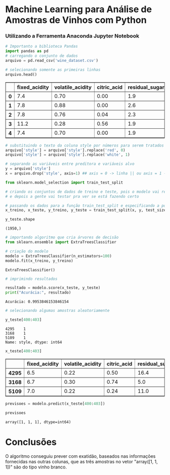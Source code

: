 <h1>Machine Learning para Análise de Amostras de Vinhos com Python</h1>
<h3>Utilizando a Ferramenta Anaconda Jupyter Notebook</h3>

```python
# Importanto a biblioteca Pandas
import pandas as pd
# carregando o conjunto de dados
arquivo = pd.read_csv('wine_dataset.csv')
```


```python
# selecionando somente as primeiras linhas
arquivo.head()
```




<div>
<style scoped>
    .dataframe tbody tr th:only-of-type {
        vertical-align: middle;
    }

    .dataframe tbody tr th {
        vertical-align: top;
    }

    .dataframe thead th {
        text-align: right;
    }
</style>
<table border="1" class="dataframe">
  <thead>
    <tr style="text-align: right;">
      <th></th>
      <th>fixed_acidity</th>
      <th>volatile_acidity</th>
      <th>citric_acid</th>
      <th>residual_sugar</th>
      <th>chlorides</th>
      <th>free_sulfur_dioxide</th>
      <th>total_sulfur_dioxide</th>
      <th>density</th>
      <th>pH</th>
      <th>sulphates</th>
      <th>alcohol</th>
      <th>quality</th>
      <th>style</th>
    </tr>
  </thead>
  <tbody>
    <tr>
      <th>0</th>
      <td>7.4</td>
      <td>0.70</td>
      <td>0.00</td>
      <td>1.9</td>
      <td>0.076</td>
      <td>11.0</td>
      <td>34.0</td>
      <td>0.9978</td>
      <td>3.51</td>
      <td>0.56</td>
      <td>9.4</td>
      <td>5</td>
      <td>red</td>
    </tr>
    <tr>
      <th>1</th>
      <td>7.8</td>
      <td>0.88</td>
      <td>0.00</td>
      <td>2.6</td>
      <td>0.098</td>
      <td>25.0</td>
      <td>67.0</td>
      <td>0.9968</td>
      <td>3.20</td>
      <td>0.68</td>
      <td>9.8</td>
      <td>5</td>
      <td>red</td>
    </tr>
    <tr>
      <th>2</th>
      <td>7.8</td>
      <td>0.76</td>
      <td>0.04</td>
      <td>2.3</td>
      <td>0.092</td>
      <td>15.0</td>
      <td>54.0</td>
      <td>0.9970</td>
      <td>3.26</td>
      <td>0.65</td>
      <td>9.8</td>
      <td>5</td>
      <td>red</td>
    </tr>
    <tr>
      <th>3</th>
      <td>11.2</td>
      <td>0.28</td>
      <td>0.56</td>
      <td>1.9</td>
      <td>0.075</td>
      <td>17.0</td>
      <td>60.0</td>
      <td>0.9980</td>
      <td>3.16</td>
      <td>0.58</td>
      <td>9.8</td>
      <td>6</td>
      <td>red</td>
    </tr>
    <tr>
      <th>4</th>
      <td>7.4</td>
      <td>0.70</td>
      <td>0.00</td>
      <td>1.9</td>
      <td>0.076</td>
      <td>11.0</td>
      <td>34.0</td>
      <td>0.9978</td>
      <td>3.51</td>
      <td>0.56</td>
      <td>9.4</td>
      <td>5</td>
      <td>red</td>
    </tr>
  </tbody>
</table>
</div>




```python
# substituindo o texto da coluna style por números para serem tratados pelo python
arquivo['style'] = arquivo['style'].replace('red', 0)
arquivo['style'] = arquivo['style'].replace('white', 1)
```


```python
# separando as variáveis entre preditora e variáveis alvo
y = arquivo['style']
x = arquivo.drop('style', axis=1) ## axis = 0 -> linha || ou axis = 1 -> coluna
```


```python
from sklearn.model_selection import train_test_split

# criando os conjuntos de dados de treino e teste, pois o modelo vai receber alguns dados para treinar  (aprender) 
# e depois a gente vai testar pra ver se está fazendo certo

# passando os dados para a função train_test_split e especificando a porcentagem 30% para teste e 70% (o restante) para treino
x_treino, x_teste, y_treino, y_teste = train_test_split(x, y, test_size = 0.3)
```


```python
y_teste.shape
```




    (1950,)




```python
# importando algoritmo que cria árvores de decisão
from sklearn.ensemble import ExtraTreesClassifier

# criação do modelo
modelo = ExtraTreesClassifier(n_estimators=100)
modelo.fit(x_treino, y_treino)
```




    ExtraTreesClassifier()




```python
# imprimindo resultados

resultado = modelo.score(x_teste, y_teste)
print("Acurácia:", resultado)
```

    Acurácia: 0.9953846153846154
    


```python
# selecionando algumas amostras aleatoriamente
```


```python
y_teste[400:403]
```




    4295    1
    3168    1
    5109    1
    Name: style, dtype: int64




```python
x_teste[400:403]
```




<div>
<style scoped>
    .dataframe tbody tr th:only-of-type {
        vertical-align: middle;
    }

    .dataframe tbody tr th {
        vertical-align: top;
    }

    .dataframe thead th {
        text-align: right;
    }
</style>
<table border="1" class="dataframe">
  <thead>
    <tr style="text-align: right;">
      <th></th>
      <th>fixed_acidity</th>
      <th>volatile_acidity</th>
      <th>citric_acid</th>
      <th>residual_sugar</th>
      <th>chlorides</th>
      <th>free_sulfur_dioxide</th>
      <th>total_sulfur_dioxide</th>
      <th>density</th>
      <th>pH</th>
      <th>sulphates</th>
      <th>alcohol</th>
      <th>quality</th>
    </tr>
  </thead>
  <tbody>
    <tr>
      <th>4295</th>
      <td>6.5</td>
      <td>0.22</td>
      <td>0.50</td>
      <td>16.4</td>
      <td>0.048</td>
      <td>36.0</td>
      <td>182.0</td>
      <td>0.99904</td>
      <td>3.02</td>
      <td>0.49</td>
      <td>8.8</td>
      <td>6</td>
    </tr>
    <tr>
      <th>3168</th>
      <td>6.7</td>
      <td>0.30</td>
      <td>0.74</td>
      <td>5.0</td>
      <td>0.038</td>
      <td>35.0</td>
      <td>157.0</td>
      <td>0.99450</td>
      <td>3.21</td>
      <td>0.46</td>
      <td>9.9</td>
      <td>5</td>
    </tr>
    <tr>
      <th>5109</th>
      <td>7.0</td>
      <td>0.22</td>
      <td>0.24</td>
      <td>11.0</td>
      <td>0.041</td>
      <td>75.0</td>
      <td>167.0</td>
      <td>0.99508</td>
      <td>2.98</td>
      <td>0.56</td>
      <td>10.5</td>
      <td>6</td>
    </tr>
  </tbody>
</table>
</div>




```python
previsoes = modelo.predict(x_teste[400:403])
```


```python
previsoes
```




    array([1, 1, 1], dtype=int64)



<h1>Conclusões</h1>

O algoritmo conseguiu prever com exatidão, baseados nas informações fornecidas nas outras colunas, que as três amostras no vetor "array([1, 1, 1])" são do tipo vinho branco.
